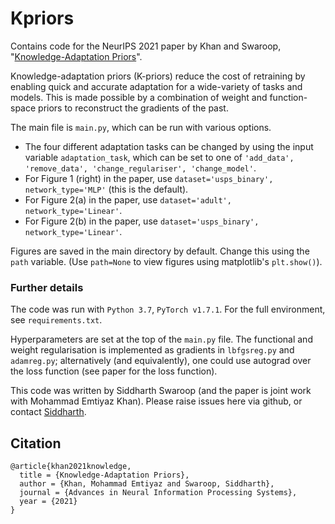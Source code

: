 # Kpriors

Contains code for the NeurIPS 2021 paper by Khan and Swaroop, "[Knowledge-Adaptation Priors](https://arxiv.org/abs/2106.08769)".


Knowledge-adaptation priors (K-priors) reduce the cost of retraining by enabling quick and accurate adaptation for a wide-variety of tasks and models. This is made possible by a combination of weight and function-space priors to reconstruct the gradients of the past. 

The main file is ``main.py``, which can be run with various options. 
- The four different adaptation tasks can be changed by using the input variable ``adaptation_task``, which can be set to one of ``'add_data', 'remove_data', 'change_regulariser', 'change_model'``.
- For Figure 1 (right) in the paper, use ``dataset='usps_binary', network_type='MLP'`` (this is the default).
- For Figure 2(a) in the paper, use ``dataset='adult', network_type='Linear'``.
- For Figure 2(b) in the paper, use ``dataset='usps_binary', network_type='Linear'``.

Figures are saved in the main directory by default. Change this using the ``path`` variable. (Use ``path=None`` to view figures using matplotlib's ``plt.show()``). 

### Further details

The code was run with ``Python 3.7``, ``PyTorch v1.7.1``. For the full environment, see ``requirements.txt``. 

Hyperparameters are set at the top of the ``main.py`` file. The functional and weight regularisation is implemented as gradients in ``lbfgsreg.py`` and ``adamreg.py``; alternatively (and equivalently), one could use autograd over the loss function (see paper for the loss function). 

This code was written by Siddharth Swaroop (and the paper is joint work with Mohammad Emtiyaz Khan). Please raise issues here via github, or contact [Siddharth](ss2163@cam.ac.uk).

## Citation

```
@article{khan2021knowledge,
  title = {Knowledge-Adaptation Priors},
  author = {Khan, Mohammad Emtiyaz and Swaroop, Siddharth},
  journal = {Advances in Neural Information Processing Systems},
  year = {2021}
}
```
